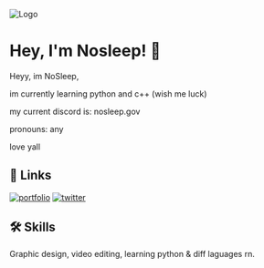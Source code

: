 ![Logo]([https://cdn.discordapp.com/attachments/1346534998131347507/1348678710168916131/AtlasV1.png?ex=67d0566d&is=67cf04ed&hm=6a207f1d285d6a51351f4eb37f46160c65a54ed9305dd578bb03ad0009c317d1&](https://cdn.discordapp.com/attachments/1346534998131347507/1348689437793718322/rikka.gif?ex=67d0606b&is=67cf0eeb&hm=fdf08fd6683c873d5680421ed747e34f4911fb1f6a1fb87467c1bdb46a3b5a29&))

# Hey, I'm Nosleep! 👋

Heyy, im NoSleep,

im currently learning python and c++ (wish me luck)

my current discord is: nosleep.gov

pronouns: any

love yall
## 🔗 Links
[![portfolio](https://cdn.discordapp.com/attachments/1346534998131347507/1348688281524637828/Untitled_design.png?ex=67d05f57&is=67cf0dd7&hm=e94cc94c7019819c76414df65c6a9cf25d7f68e054ee8486f1999f45772953df&)](https://cash.app/$yoyoyo1214)
[![twitter](https://img.shields.io/badge/twitter-1DA1F2?style=for-the-badge&logo=twitter&logoColor=white)](https://x.com/Fw_Slaughter)


## 🛠 Skills
Graphic design, video editing, learning python & diff laguages rn.


